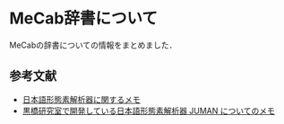 
# MeCab辞書について

MeCabの辞書についての情報をまとめました．

## 参考文献
- [日本語形態素解析器に関するメモ](https://sites.google.com/site/masayua/m/majanalyzer)
- [黒橋研究室で開発している日本語形態素解析器 JUMAN についてのメモ](http://www.cl.ait.kyushu-u.ac.jp/~murawaki/misc/juman.html)

